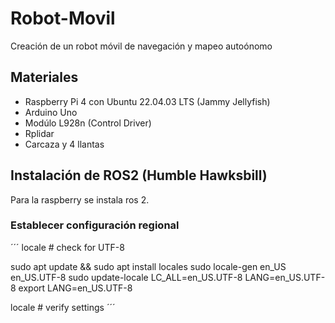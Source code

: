 # Robot-Movil
Creación de un robot móvil de navegación y mapeo autoónomo
## Materiales
 - Raspberry Pi 4 con Ubuntu 22.04.03 LTS (Jammy Jellyfish)
 - Arduino Uno
 - Modúlo L928n (Control Driver)
 - Rplidar
 - Carcaza y 4 llantas
## Instalación de ROS2 (Humble Hawksbill)
Para la raspberry se instala ros 2.
### Establecer configuración regional
´´´
locale  # check for UTF-8

sudo apt update && sudo apt install locales
sudo locale-gen en_US en_US.UTF-8
sudo update-locale LC_ALL=en_US.UTF-8 LANG=en_US.UTF-8
export LANG=en_US.UTF-8

locale  # verify settings
´´´
